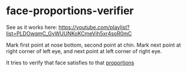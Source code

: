 # face-proportions-verifier
See as it works here: https://youtube.com/playlist?list=PLDOwqmC_GyWUUNKoKCmeVih5xr4soR0mC

Mark first point at nose bottom, second point at chin.
Mark next point at right corner of left eye, and next point at left corner of right eye.

It tries to verify that face satisfies to that [proportions](https://github.com/denorlov/face-proportions-verifier/tree/master/images/face_proportions.png)
